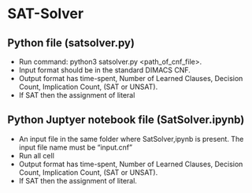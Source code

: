 # SAT-Solver

## Python file (satsolver.py)

- Run command: python3 satsolver.py <path_of_cnf_file>.
- Input format should be in the standard DIMACS CNF.
- Output format has time-spent, Number of Learned Clauses, Decision Count,
Implication Count, (SAT or UNSAT).
- If SAT then the assignment of literal

## Python Juptyer notebook file (SatSolver.ipynb)

- An input file in the same folder where SatSolver,ipynb is present. The input file name
must be “input.cnf”
- Run all cell
- Output format has time-spent, Number of Learned Clauses, Decision Count,
Implication Count, (SAT or UNSAT).
- If SAT then the assignment of literal.
